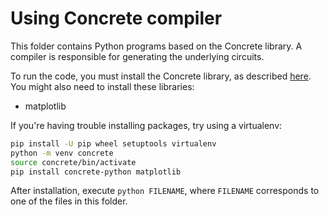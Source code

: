 # Using Concrete compiler

This folder contains Python programs based on the Concrete library. A compiler is responsible for generating the underlying circuits.

To run the code, you must install the Concrete library, as described [here](https://docs.zama.ai/concrete/getting-started/installing).
You might also need to install these libraries:
- matplotlib

If you're having trouble installing packages, try using a virtualenv:
```sh
pip install -U pip wheel setuptools virtualenv
python -m venv concrete
source concrete/bin/activate
pip install concrete-python matplotlib
```

After installation, execute `python FILENAME`, where `FILENAME` corresponds to one of the files in this folder.

